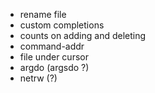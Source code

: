 - rename file
- custom completions
- counts on adding and deleting
- command-addr
- file under cursor
- argdo (argsdo ?)
- netrw (?)
